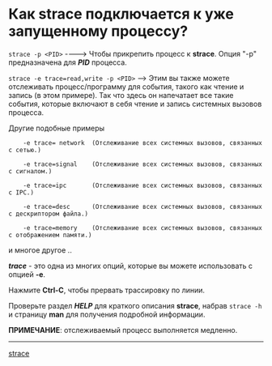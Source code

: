 # Как strace подключается к уже запущенному процессу?

`strace -p <PID>` \-\-\-\-> Чтобы прикрепить процесс к **strace**. Опция "-p" предназначена для **_PID_** процесса.

`strace -e trace=read,write -p <PID>` \-\-> Этим вы также можете отслеживать процесс/программу для события, такого как чтение и запись (в этом примере). Так что здесь он напечатает все такие события, которые включают в себя чтение и запись системных вызовов процесса.

Другие подобные примеры

```
    -e trace= network  (Отслеживание всех системных вызовов, связанных с сетью.)
    
    -e trace=signal    (Отслеживание всех системных вызовов, связанных с сигналом.)
    
    -e trace=ipc       (Отслеживание всех системных вызовов, связанных с IPC.)
    
    -e trace=desc      (Отслеживание всех системных вызовов, связанных с дескриптором файла.)
    
    -e trace=memory    (Отслеживание всех системных вызовов, связанных с отображением памяти.)
```    

и многое другое ..

**_trace_** - это одна из многих опций, которые вы можете использовать с опцией **\-e**.

Нажмите **Ctrl-C**, чтобы прервать трассировку по линии.

Проверьте раздел **_HELP_** для краткого описания **strace**, набрав `strace -h` и страницу **man** для получения подробной информации.

**ПРИМЕЧАНИЕ**: отслеживаемый процесс выполняется медленно.
**********
[strace](/tags/strace.md)
